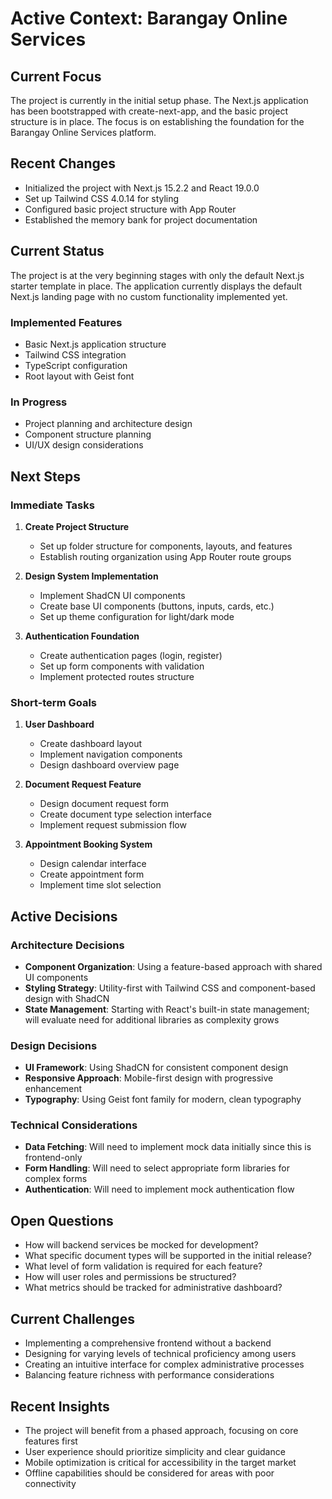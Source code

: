 # Active Context: Barangay Online Services

## Current Focus
The project is currently in the initial setup phase. The Next.js application has been bootstrapped with create-next-app, and the basic project structure is in place. The focus is on establishing the foundation for the Barangay Online Services platform.

## Recent Changes
- Initialized the project with Next.js 15.2.2 and React 19.0.0
- Set up Tailwind CSS 4.0.14 for styling
- Configured basic project structure with App Router
- Established the memory bank for project documentation

## Current Status
The project is at the very beginning stages with only the default Next.js starter template in place. The application currently displays the default Next.js landing page with no custom functionality implemented yet.

### Implemented Features
- Basic Next.js application structure
- Tailwind CSS integration
- TypeScript configuration
- Root layout with Geist font

### In Progress
- Project planning and architecture design
- Component structure planning
- UI/UX design considerations

## Next Steps

### Immediate Tasks
1. **Create Project Structure**
   - Set up folder structure for components, layouts, and features
   - Establish routing organization using App Router route groups

2. **Design System Implementation**
   - Implement ShadCN UI components
   - Create base UI components (buttons, inputs, cards, etc.)
   - Set up theme configuration for light/dark mode

3. **Authentication Foundation**
   - Create authentication pages (login, register)
   - Set up form components with validation
   - Implement protected routes structure

### Short-term Goals
1. **User Dashboard**
   - Create dashboard layout
   - Implement navigation components
   - Design dashboard overview page

2. **Document Request Feature**
   - Design document request form
   - Create document type selection interface
   - Implement request submission flow

3. **Appointment Booking System**
   - Design calendar interface
   - Create appointment form
   - Implement time slot selection

## Active Decisions

### Architecture Decisions
- **Component Organization**: Using a feature-based approach with shared UI components
- **Styling Strategy**: Utility-first with Tailwind CSS and component-based design with ShadCN
- **State Management**: Starting with React's built-in state management; will evaluate need for additional libraries as complexity grows

### Design Decisions
- **UI Framework**: Using ShadCN for consistent component design
- **Responsive Approach**: Mobile-first design with progressive enhancement
- **Typography**: Using Geist font family for modern, clean typography

### Technical Considerations
- **Data Fetching**: Will need to implement mock data initially since this is frontend-only
- **Form Handling**: Will need to select appropriate form libraries for complex forms
- **Authentication**: Will need to implement mock authentication flow

## Open Questions
- How will backend services be mocked for development?
- What specific document types will be supported in the initial release?
- What level of form validation is required for each feature?
- How will user roles and permissions be structured?
- What metrics should be tracked for administrative dashboard?

## Current Challenges
- Implementing a comprehensive frontend without a backend
- Designing for varying levels of technical proficiency among users
- Creating an intuitive interface for complex administrative processes
- Balancing feature richness with performance considerations

## Recent Insights
- The project will benefit from a phased approach, focusing on core features first
- User experience should prioritize simplicity and clear guidance
- Mobile optimization is critical for accessibility in the target market
- Offline capabilities should be considered for areas with poor connectivity
